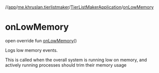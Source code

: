 //[app](../../../index.md)/[me.khruslan.tierlistmaker](../index.md)/[TierListMakerApplication](index.md)/[onLowMemory](on-low-memory.md)

# onLowMemory

open override fun [onLowMemory](on-low-memory.md)()

Logs low memory events.

This is called when the overall system is running low on memory, and actively running processes should trim their memory usage
